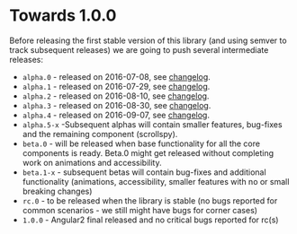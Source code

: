 # Towards 1.0.0

Before releasing the first stable version of this library (and using semver to track subsequent releases) we are going to push several intermediate releases:
* `alpha.0` - released on 2016-07-08, see [changelog](https://github.com/ng-bootstrap/ng-bootstrap/blob/master/CHANGELOG.md#100-alpha0-2016-07-08).   
* `alpha.1` - released on 2016-07-29, see [changelog](https://github.com/ng-bootstrap/ng-bootstrap/blob/master/CHANGELOG.md#100-alpha1-2016-07-29).
* `alpha.2` - released on 2016-08-10, see [changelog](https://github.com/ng-bootstrap/ng-bootstrap/blob/master/CHANGELOG.md#100-alpha2-2016-08-10).
* `alpha.3` - released on 2016-08-30, see [changelog](https://github.com/ng-bootstrap/ng-bootstrap/blob/master/CHANGELOG.md#100-alpha3-2016-08-30).
* `alpha.4` - released on 2016-09-07, see [changelog](https://github.com/ng-bootstrap/ng-bootstrap/blob/master/CHANGELOG.md#100-alpha4-2016-09-07).
* `alpha.5-x` -Subsequent alphas will contain smaller features, bug-fixes and the remaining component (scrollspy).
* `beta.0` - will be released when base functionality for all the core components is ready. Beta.0 might get released without completing work on animations and accessibility.
* `beta.1-x` - subsequent betas will contain bug-fixes and additional functionality (animations, accessibility, smaller features with no or small breaking changes)
* `rc.0` - to be released when the library is stable (no bugs reported for common scenarios - we still might have bugs for corner cases)
* `1.0.0` - Angular2 final released and no critical bugs reported for rc(s)